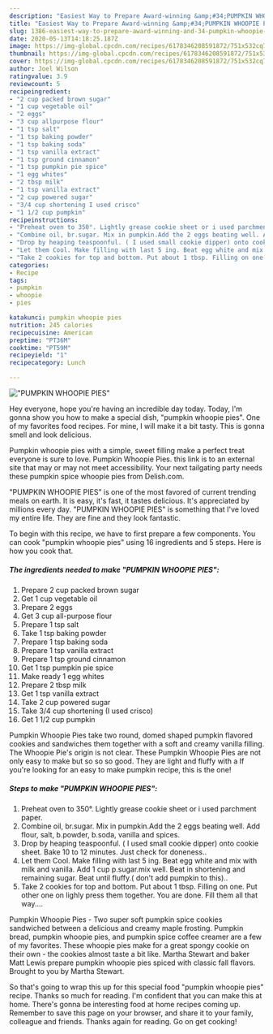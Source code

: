 ```yaml
---
description: "Easiest Way to Prepare Award-winning &amp;#34;PUMPKIN WHOOPIE PIES&amp;#34;"
title: "Easiest Way to Prepare Award-winning &amp;#34;PUMPKIN WHOOPIE PIES&amp;#34;"
slug: 1386-easiest-way-to-prepare-award-winning-and-34-pumpkin-whoopie-pies-and-34
date: 2020-05-13T14:18:25.187Z
image: https://img-global.cpcdn.com/recipes/6178346208591872/751x532cq70/pumpkin-whoopie-pies-recipe-main-photo.jpg
thumbnail: https://img-global.cpcdn.com/recipes/6178346208591872/751x532cq70/pumpkin-whoopie-pies-recipe-main-photo.jpg
cover: https://img-global.cpcdn.com/recipes/6178346208591872/751x532cq70/pumpkin-whoopie-pies-recipe-main-photo.jpg
author: Joel Wilson
ratingvalue: 3.9
reviewcount: 5
recipeingredient:
- "2 cup packed brown sugar"
- "1 cup vegetable oil"
- "2 eggs"
- "3 cup allpurpose flour"
- "1 tsp salt"
- "1 tsp baking powder"
- "1 tsp baking soda"
- "1 tsp vanilla extract"
- "1 tsp ground cinnamon"
- "1 tsp pumpkin pie spice"
- "1 egg whites"
- "2 tbsp milk"
- "1 tsp vanilla extract"
- "2 cup powered sugar"
- "3/4 cup shortening I used crisco"
- "1 1/2 cup pumpkin"
recipeinstructions:
- "Preheat oven to 350°. Lightly grease cookie sheet or i used parchment paper."
- "Combine oil, br.sugar. Mix in pumpkin.Add the 2 eggs beating well. Add flour, salt, b.powder, b.soda, vanilla and spices."
- "Drop by heaping teaspoonful. ( I used small cookie dipper) onto cookie sheet. Bake 10 to 12 minutes. Just check for doneness.."
- "Let them Cool. Make filling with last 5 ing. Beat egg white and mix with milk and vanilla. Add 1 cup p.sugar.mix well. Beat in shortening and remaining sugar. Beat until fluffy.( don&#39;t add pumpkin to this).."
- "Take 2 cookies for top and bottom. Put about 1 tbsp. Filling on one. Put other one on lighly press them together. You are done. Fill them all that way...."
categories:
- Recipe
tags:
- pumpkin
- whoopie
- pies

katakunci: pumpkin whoopie pies 
nutrition: 245 calories
recipecuisine: American
preptime: "PT36M"
cooktime: "PT59M"
recipeyield: "1"
recipecategory: Lunch

---
```



![&#34;PUMPKIN WHOOPIE PIES&#34;](https://img-global.cpcdn.com/recipes/6178346208591872/751x532cq70/pumpkin-whoopie-pies-recipe-main-photo.jpg)

Hey everyone, hope you're having an incredible day today. Today, I'm gonna show you how to make a special dish, &#34;pumpkin whoopie pies&#34;. One of my favorites food recipes. For mine, I will make it a bit tasty. This is gonna smell and look delicious.

Pumpkin whoopie pies with a simple, sweet filling make a perfect treat everyone is sure to love. Pumpkin Whoopie Pies. this link is to an external site that may or may not meet accessibility. Your next tailgating party needs these pumpkin spice whoopie pies from Delish.com.

&#34;PUMPKIN WHOOPIE PIES&#34; is one of the most favored of current trending meals on earth. It is easy, it's fast, it tastes delicious. It's appreciated by millions every day. &#34;PUMPKIN WHOOPIE PIES&#34; is something that I've loved my entire life. They are fine and they look fantastic.


To begin with this recipe, we have to first prepare a few components. You can cook &#34;pumpkin whoopie pies&#34; using 16 ingredients and 5 steps. Here is how you cook that.

<!--inarticleads1-->

##### The ingredients needed to make &#34;PUMPKIN WHOOPIE PIES&#34;:

1. Prepare 2 cup packed brown sugar
1. Get 1 cup vegetable oil
1. Prepare 2 eggs
1. Get 3 cup all-purpose flour
1. Prepare 1 tsp salt
1. Take 1 tsp baking powder
1. Prepare 1 tsp baking soda
1. Prepare 1 tsp vanilla extract
1. Prepare 1 tsp ground cinnamon
1. Get 1 tsp pumpkin pie spice
1. Make ready 1 egg whites
1. Prepare 2 tbsp milk
1. Get 1 tsp vanilla extract
1. Take 2 cup powered sugar
1. Take 3/4 cup shortening (I used crisco)
1. Get 1 1/2 cup pumpkin


Pumpkin Whoopie Pies take two round, domed shaped pumpkin flavored cookies and sandwiches them together with a soft and creamy vanilla filling. The Whoopie Pie&#39;s origin is not clear. These Pumpkin Whoopie Pies are not only easy to make but so so so good. They are light and fluffy with a If you&#39;re looking for an easy to make pumpkin recipe, this is the one! 

<!--inarticleads2-->

##### Steps to make &#34;PUMPKIN WHOOPIE PIES&#34;:

1. Preheat oven to 350°. Lightly grease cookie sheet or i used parchment paper.
1. Combine oil, br.sugar. Mix in pumpkin.Add the 2 eggs beating well. Add flour, salt, b.powder, b.soda, vanilla and spices.
1. Drop by heaping teaspoonful. ( I used small cookie dipper) onto cookie sheet. Bake 10 to 12 minutes. Just check for doneness..
1. Let them Cool. Make filling with last 5 ing. Beat egg white and mix with milk and vanilla. Add 1 cup p.sugar.mix well. Beat in shortening and remaining sugar. Beat until fluffy.( don&#39;t add pumpkin to this)..
1. Take 2 cookies for top and bottom. Put about 1 tbsp. Filling on one. Put other one on lighly press them together. You are done. Fill them all that way....


Pumpkin Whoopie Pies - Two super soft pumpkin spice cookies sandwiched between a delicious and creamy maple frosting. Pumpkin bread, pumpkin whoopie pies, and pumpkin spice coffee creamer are a few of my favorites. These whoopie pies make for a great spongy cookie on their own - the cookies almost taste a bit like. Martha Stewart and baker Matt Lewis prepare pumpkin whoopie pies spiced with classic fall flavors. Brought to you by Martha Stewart. 

So that's going to wrap this up for this special food &#34;pumpkin whoopie pies&#34; recipe. Thanks so much for reading. I'm confident that you can make this at home. There's gonna be interesting food at home recipes coming up. Remember to save this page on your browser, and share it to your family, colleague and friends. Thanks again for reading. Go on get cooking!
